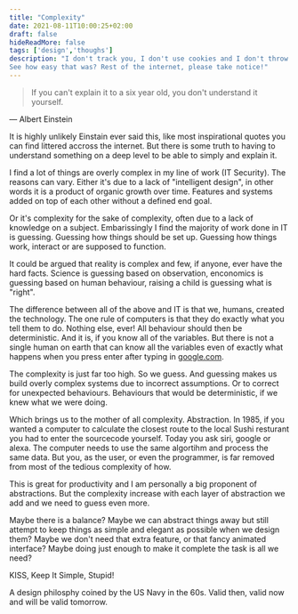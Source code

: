 ```yaml
---
title: "Complexity"
date: 2021-08-11T10:00:25+02:00
draft: false
hideReadMore: false
tags: ['design','thoughs']
description: "I don't track you, I don't use cookies and I don't throw a bunch of pop-ups in your face. Hell i don't even know how many visit my site!
See how easy that was? Rest of the internet, please take notice!"
---
```

>If you can't explain it to a six year old, you don't understand it yourself.

― Albert Einstein

It is highly unlikely Einstain ever said this, like most inspirational quotes you can find littered accross the internet. But there is some truth to having to understand something on a deep level to be able to simply and explain it.

I find a lot of things are overly complex in my line of work (IT Security). The reasons can vary. Either it's due to a lack of "intelligent design", in other words it is a product of organic growth over time. Features and systems added on top of each other without a defined end goal.

Or it's complexity for the sake of complexity, often due to a lack of knowledge on a subject. Embarissingly I find the majority of work done in IT is guessing. Guessing how things should be set up. Guessing how things work, interact or are supposed to function.

It could be argued that reality is complex and few, if anyone, ever have the hard facts. Science is guessing based on observation, enconomics is guessing based on human behaviour, raising a child is guessing what is "right".

The difference between all of the above and IT is that we, humans, created the technology. The one rule of computers is that they do exactly what you tell them to do. Nothing else, ever! All behaviour should then be deterministic. And it is, if you know all of the variables. But there is not a single human on earth that can know all the variables even of exactly what happens when you press enter after typing in [google.com](https://www.youtube.com/watch?v=dQw4w9WgXcQ).

The complexity is just far too high. So we guess. And guessing makes us build overly complex systems due to incorrect assumptions. Or to correct for unexpected behaviours. Behaviours that would be deterministic, if we knew what we were doing.

Which brings us to the mother of all complexity. Abstraction. In 1985, if you wanted a computer to calculate the closest route to the local Sushi resturant you had to enter the sourcecode yourself. Today you ask siri, google or alexa. The computer needs to use the same algortihm and process the same data. But you, as the user, or even the programmer, is far removed from most of the tedious complexity of how.

This is great for productivity and I am personally a big proponent of abstractions. But the complexity increase with each layer of abstraction we add and we need to guess even more.

Maybe there is a balance? Maybe we can abstract things away but still attempt to keep things as simple and elegant as possible when we design them? Maybe we don't need that extra feature, or that fancy animated interface? Maybe doing just enough to make it complete the task is all we need?

KISS, Keep It Simple, Stupid! 

A design philosphy coined by the US Navy in the 60s. Valid then, valid now and will be valid tomorrow.